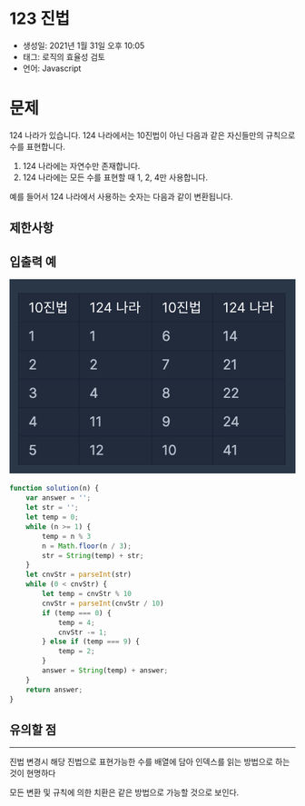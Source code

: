 # 123 진법

- 생성일: 2021년 1월 31일 오후 10:05
- 태그: 로직의 효율성 검토
- 언어: Javascript

# 문제

124 나라가 있습니다. 124 나라에서는 10진법이 아닌 다음과 같은 자신들만의 규칙으로 수를 표현합니다.

1. 124 나라에는 자연수만 존재합니다.
2. 124 나라에는 모든 수를 표현할 때 1, 2, 4만 사용합니다.

예를 들어서 124 나라에서 사용하는 숫자는 다음과 같이 변환됩니다.

## 제한사항

## 입출력 예

![src/_2021-02-07__12.41.56.png](src/_2021-02-07__12.41.56.png)

```jsx
function solution(n) {
    var answer = '';
    let str = '';
    let temp = 0;
    while (n >= 1) {
        temp = n % 3
        n = Math.floor(n / 3);
        str = String(temp) + str;
    }
    let cnvStr = parseInt(str)
    while (0 < cnvStr) {
        let temp = cnvStr % 10
        cnvStr = parseInt(cnvStr / 10)
        if (temp === 0) {
            temp = 4;
            cnvStr -= 1;
        } else if (temp === 9) {
            temp = 2;
        }
        answer = String(temp) + answer;
    }
    return answer;
}
```

## 유의할 점

---

진법 변경시 해당 진법으로 표현가능한 수를 배열에 담아 인덱스를 읽는 방법으로 하는 것이 현명하다

모든 변환 및 규칙에 의한 치환은 같은 방법으로 가능할 것으로 보인다.

```jsx

```